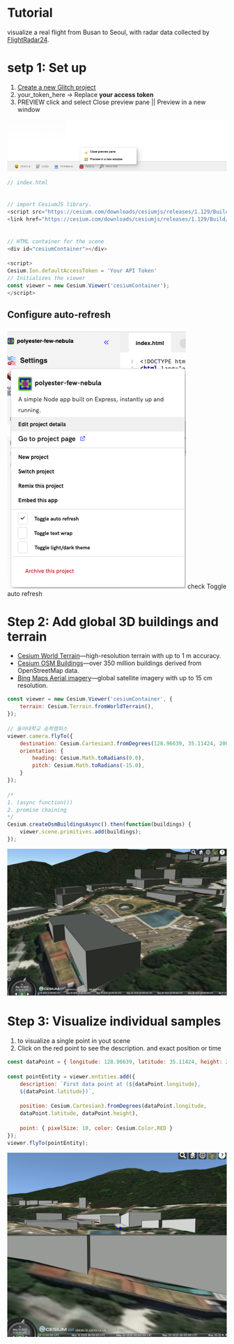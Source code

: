 
# Tutorial
visualize a real flight from Busan to Seoul, with radar data collected by [FlightRadar24](https://cesium.com/blog/2020/08/13/flightradar24/).


# setp 1: Set up

1. [Create a new Glitch project](https://glitch.com/edit/#!/remix/cesium-template)
2. your_token_here -> Replace **your access token**
3. PREVIEW click and select Close preview pane || Preview in a new window

![1](Pic/1.png)

```javascript
// index.html


// import CesiumJS library.
<script src="https://cesium.com/downloads/cesiumjs/releases/1.129/Build/Cesium/Cesium.js"></script>
<link href="https://cesium.com/downloads/cesiumjs/releases/1.129/Build/Cesium/Widgets/widgets.css" rel="stylesheet">


// HTML container for the scene
<div id="cesiumContainer"></div>

<script>
Cesium.Ion.defaultAccessToken = 'Your API Token'
// Initializes the viewer
const viewer = new Cesium.Viewer('cesiumContainer');
</script>
```

## Configure auto-refresh
![2](Pic/2.png)
check Toggle auto refresh 

# Step 2: Add global 3D buildings and terrain

- [Cesium World Terrain](https://cesium.com/platform/cesium-ion/content/cesium-world-terrain/)—high-resolution terrain with up to 1 m accuracy.
- [Cesium OSM Buildings](https://cesium.com/platform/cesium-ion/content/cesium-osm-buildings/)—over 350 million buildings derived from OpenStreetMap data.
- [Bing Maps Aerial imagery](https://cesium.com/platform/cesium-ion/content/bing-maps-imagery/)—global satellite imagery with up to 15 cm resolution.


```javascript
const viewer = new Cesium.Viewer('cesiumContainer', {
    terrain: Cesium.Terrain.fromWorldTerrain(),
});

// 동아대학교 승학캠퍼스
viewer.camera.flyTo({
    destination: Cesium.Cartesian3.fromDegrees(128.96639, 35.11424, 200),
    orientation: {
        heading: Cesium.Math.toRadians(0.0),
        pitch: Cesium.Math.toRadians(-15.0),
    }
});

/*
1. (async function())
2. promise chaining
*/
Cesium.createOsmBuildingsAsync().then(function(buildings) {
    viewer.scene.primitives.add(buildings);
});
```

![3](Pic/3.png)


# Step 3: Visualize individual samples

1. to visualize a single point in yout scene
2.  Click on the red point to see the description. and exact position  or time 

```js
const dataPoint = { longitude: 128.96639, latitude: 35.11424, height: 200 };

const pointEntity = viewer.entities.add({
	description: `First data point at (${dataPoint.longitude}, 
	${dataPoint.latitude})`,

	position: Cesium.Cartesian3.fromDegrees(dataPoint.longitude, 
	dataPoint.latitude, dataPoint.height),
  
	point: { pixelSize: 10, color: Cesium.Color.RED }
});
viewer.flyTo(pointEntity);
```

![4](Pic/4.png)